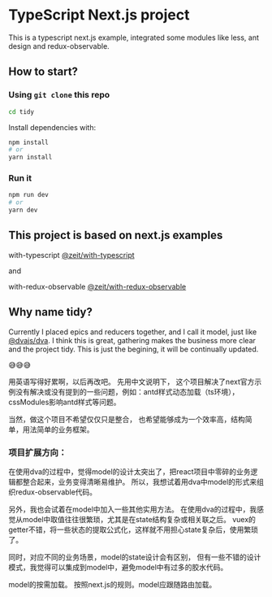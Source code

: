 # TypeScript Next.js project

This is a typescript next.js example, integrated some modules like less, ant design and redux-observable.

## How to start?

### Using `git clone` this repo

```bash
cd tidy
```

Install dependencies with:

```bash
npm install
# or
yarn install
```

### Run it

```bash
npm run dev
# or
yarn dev
```

## This project is based on next.js examples

with-typescript [@zeit/with-typescript](https://github.com/zeit/next.js/tree/canary/examples/with-typescript) 

and 

with-redux-observable [@zeit/with-redux-observable](https://github.com/zeit/next.js/tree/canary/examples/with-redux-observable)


## Why name tidy?
Currently I placed epics and reducers together, and I call it model, just like [@dvajs/dva](https://github.com/dvajs/dva).
I think this is great, gathering makes the business more clear and the project tidy.
This is just the begining, it will be continually updated.


😅😅😅

用英语写得好累啊，以后再改吧。
先用中文说明下，
这个项目解决了next官方示例没有解决或没有提到的一些问题，例如：antd样式动态加载（ts环境），cssModules影响antd样式等问题。

当然，做这个项目不希望仅仅只是整合，
也希望能够成为一个效率高，结构简单，用法简单的业务框架。

### 项目扩展方向：


在使用dva的过程中，觉得model的设计太突出了，把react项目中零碎的业务逻辑都整合起来，业务变得清晰易维护。
所以，我想试着用dva中model的形式来组织redux-observable代码。


另外，我也会试着在model中加入一些其他实用方法。
在使用dva的过程中，我感觉从model中取值往往很繁琐，尤其是在state结构复杂或相关联之后。
vuex的getter不错，将一些状态的提取公式化，这样就不用担心state复杂后，使用繁琐了。


同时，对应不同的业务场景，model的state设计会有区别，
但有一些不错的设计模式，我觉得可以集成到model中，避免model中有过多的胶水代码。


model的按需加载。
按照next.js的规则。model应跟随路由加载。
